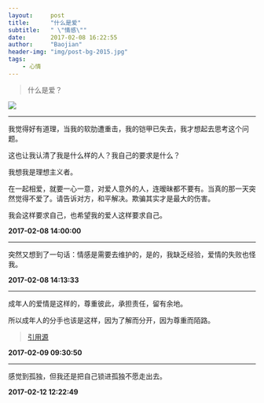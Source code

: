```yaml
---
layout:     post
title:      "什么是爱"
subtitle:   " \"情感\""
date:       2017-02-08 16:22:55
author:     "Baojian"
header-img: "img/post-bg-2015.jpg"
tags:
    - 心情
---
```


> 什么是爱？

![](http://7bvaiu.com1.z0.glb.clouddn.com/what-is-love.png)

---

我觉得好有道理，当我的软肋遭重击，我的铠甲已失去，我才想起去思考这个问题。

这也让我认清了我是什么样的人？我自己的要求是什么？

我想我是理想主义者。

在一起相爱，就要一心一意，对爱人意外的人，连暧昧都不要有。当真的那一天突然觉得不爱了。请告诉对方，和平解决。欺骗其实才是最大的伤害。

我会这样要求自己，也希望我的爱人这样要求自己。

**2017-02-08 14:00:00**

---

突然又想到了一句话：情感是需要去维护的，是的，我缺乏经验，爱情的失败也怪我。

**2017-02-08 14:13:33**

---

成年人的爱情是这样的，尊重彼此，承担责任，留有余地。

所以成年人的分手也该是这样，因为了解而分开，因为尊重而陌路。

> [引用源](https://www.zhihu.com/question/28319327)

**2017-02-09 09:30:50**


---

感觉到孤独，但我还是把自己锁进孤独不愿走出去。

**2017-02-12 12:22:49**